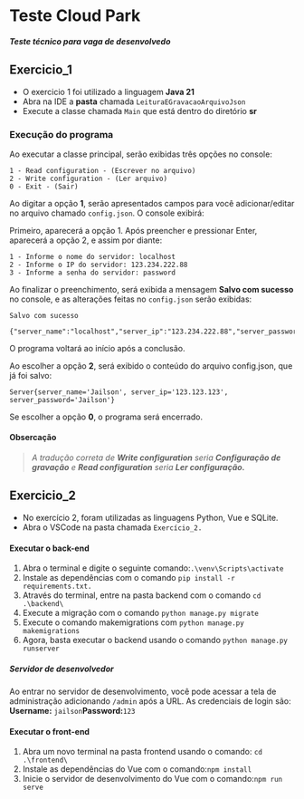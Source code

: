 # Teste Cloud Park
##### Teste técnico para vaga de desenvolvedo

## Exercicio_1

* O exercicio 1 foi utilizado a linguagem __Java 21__ 
* Abra na IDE a __pasta__ chamada `LeituraEGravacaoArquivoJson`
* Execute a classe chamada `Main` que está dentro do diretório **sr**

### Execução do programa
Ao executar a classe principal, serão exibidas três opções no console:


```
1 - Read configuration - (Escrever no arquivo)
2 - Write configuration - (Ler arquivo)
0 - Exit - (Sair)
```
Ao digitar a opção **1**, serão apresentados campos para você adicionar/editar no arquivo chamado ``config.json``. O console exibirá:


Primeiro, aparecerá a opção 1. Após preencher e pressionar Enter, aparecerá a opção 2, e assim por diante:
```
1 - Informe o nome do servidor: localhost
2 - Informe o IP do servidor: 123.234.222.88
3 - Informe a senha do servidor: password
```
Ao finalizar o preenchimento, será exibida a mensagem __Salvo com sucesso__ no console, e as alterações feitas no ``config.json`` serão exibidas:

```
Salvo com sucesso

{"server_name":"localhost","server_ip":"123.234.222.88","server_password":"password"}
```
O programa voltará ao início após a conclusão.

Ao escolher a opção **2**, será exibido o conteúdo do arquivo config.json, que já foi salvo:

```
Server{server_name='Jailson', server_ip='123.123.123', server_password='Jailson'}
```
Se escolher a opção **0**, o programa será encerrado.

#### Obsercação
> _A tradução correta de **Write configuration** seria **Configuração de gravação** e **Read configuration** seria **Ler configuração.**_

## Exercicio_2

* No exercício 2, foram utilizadas as linguagens Python, Vue e SQLite.
* Abra o VSCode na pasta chamada `Exercício_2.`

#### Executar o back-end

1. Abra o terminal e digite o seguinte comando:```.\venv\Scripts\activate```
2. Instale as dependências com o comando ```pip install -r requirements.txt.```
3. Através do terminal, entre na pasta backend com o comando ```cd .\backend\```
4. Execute a migração com o comando ```python manage.py migrate```
5. Execute o comando makemigrations com ```python manage.py makemigrations```
6. Agora, basta executar o backend usando o comando ```python manage.py runserver```

##### Servidor de desenvolvedor

Ao entrar no servidor de desenvolvimento, você pode acessar a tela de administração adicionando  `/admin` após a URL. As credenciais de login são: **Username:**  ```jailson```**Password:**```123```

#### Executar o front-end

1. Abra um novo terminal na pasta frontend usando o comando: ```cd .\frontend\```
2. Instale as dependências do Vue com o comando:```npm install```
3. Inicie o servidor de desenvolvimento do Vue com o comando:```npm run serve```

